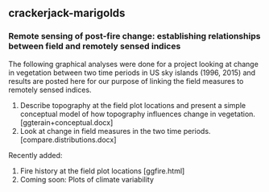 ## crackerjack-marigolds
### Remote sensing of post-fire change: establishing relationships between field and remotely sensed indices

The following graphical analyses were done for a project looking at change in vegetation between two time periods in US sky islands (1996, 2015) and results are posted here for our purpose of linking the field measures to remotely sensed indices.
1. Describe topography at the field plot locations and present a simple conceptual model of how topography influences change in vegetation. [ggterain+conceptual.docx]
2. Look at change in field measures in the two time periods. [compare.distributions.docx]

Recently added:
1. Fire history at the field plot locations [ggfire.html]
2. Coming soon: Plots of climate variability 

